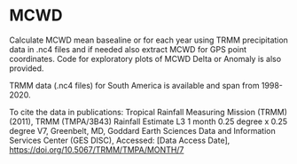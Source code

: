 # MCWD
Calculate MCWD mean basealine or for each year using TRMM precipitation data in .nc4 files and if needed also extract MCWD for GPS point coordinates.
Code for exploratory plots of MCWD Delta or Anomaly is also provided.

TRMM data (.nc4 files) for South America is available and span from 1998-2020.

To cite the data in publications:
Tropical Rainfall Measuring Mission (TRMM) (2011), TRMM (TMPA/3B43) Rainfall Estimate L3 1 month 0.25 degree x 0.25 degree V7, Greenbelt, MD, Goddard Earth Sciences Data and Information Services Center (GES DISC), Accessed: [Data Access Date], https://doi.org/10.5067/TRMM/TMPA/MONTH/7
